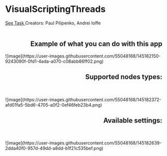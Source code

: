 # VisualScriptingThreads

<a href="https://github.com/paulpCODE/VisualScriptingThreads/blob/main/task/task.pdf">See Task </a>
Creators: Paul Pilipenko, Andrei Ioffe
<br><br>
<h2 align="right">Example of what you can do with this app</h2>
![image](https://user-images.githubusercontent.com/55048168/145182150-9243090f-0fd1-4ada-a070-c08abb86ff02.png)
<h2 align="right">Supported nodes types: </h2>
  <br><br>
![image](https://user-images.githubusercontent.com/55048168/145182372-afd01fa5-5bd6-4705-a0f2-0ef46feb23b4.png)
<h2 align="right">Available settings:</h2>
  <br><br>
![image](https://user-images.githubusercontent.com/55048168/145182639-2dda40f0-957d-49dd-a8dd-b1f21c535bef.png)

  
